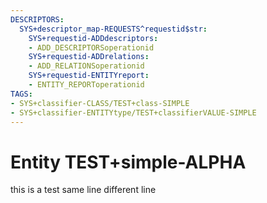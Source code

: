 ```yaml
---
DESCRIPTORS:
  SYS+descriptor_map-REQUESTS^requestid$str:
    SYS+requestid-ADDdescriptors:
    - ADD_DESCRIPTORSoperationid
    SYS+requestid-ADDrelations:
    - ADD_RELATIONSoperationid
    SYS+requestid-ENTITYreport:
    - ENTITY_REPORToperationid
TAGS:
- SYS+classifier-CLASS/TEST+class-SIMPLE
- SYS+classifier-ENTITYtype/TEST+classifierVALUE-SIMPLE
---
```

# Entity TEST+simple-ALPHA

this is a test same line 
different line
